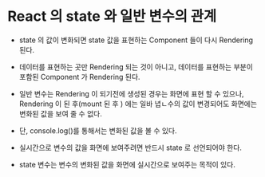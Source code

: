 # React 의 state 와 일반 변수의 관계

- state 의 값이 변화되면 state 값을 표현하는 Component 들이 다시 Rendering 된다.
- 데이터를 표현하는 곳만 Rendering 되는 것이 아니고, 데이터를 표현하는 부분이 포함된
  Component 가 Rendering 된다.
- 일반 변수는 Rendering 이 되기전에 생성된 경우는 화면에 표현 할 수 있으나,
  Rendering 이 된 후(mount 된 후 ) 에는 일바 녑ㄴ수의 값이 변경되어도
  화면에는 변화된 값을 보여 줄 수 없다.
- 단, console.log()를 통해서는 변화된 값을 볼 수 있다.
- 실시간으로 변수의 값을 화면에 보여주려면 반드시 state 로 선언되어야 한다.

- state 변수는 변수의 변화된 값을 화면에 실시간으로 보여주는 목적이 있다.
